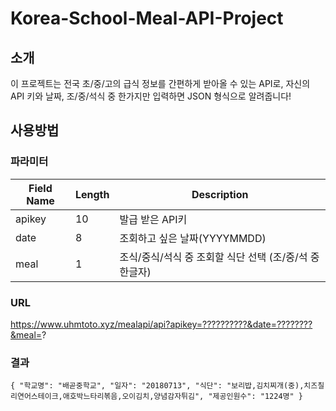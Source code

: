 # Korea-School-Meal-API-Project

## 소개
이 프로젝트는 전국 초/중/고의 급식 정보를 간편하게 받아올 수 있는 API로, 
자신의 API 키와 날짜, 조/중/석식 중 한가지만 입력하면 JSON 형식으로 알려줍니다!

## 사용방법
### 파라미터
| Field Name | Length | Description                                             |
|------------|--------|---------------------------------------------------------|
| apikey     | 10     | 발급 받은 API키                                         |
| date       | 8      | 조회하고 싶은 날짜(YYYYMMDD)                            |
| meal       | 1      | 조식/중식/석식 중 조회할 식단 선택 (조/중/석 중 한글자) |

### URL
https://www.uhmtoto.xyz/mealapi/api?apikey=??????????&date=????????&meal=?

### 결과
`{ "학교명": "배곧중학교", "일자": "20180713", "식단": "보리밥,김치찌개(중),치즈칠리연어스테이크,애호박느타리볶음,오이김치,양념감자튀김", "제공인원수": "1224명" }`
